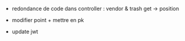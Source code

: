 - redondance de code dans controller : vendor & trash get -> position

- modifier point + mettre en pk

- update jwt
